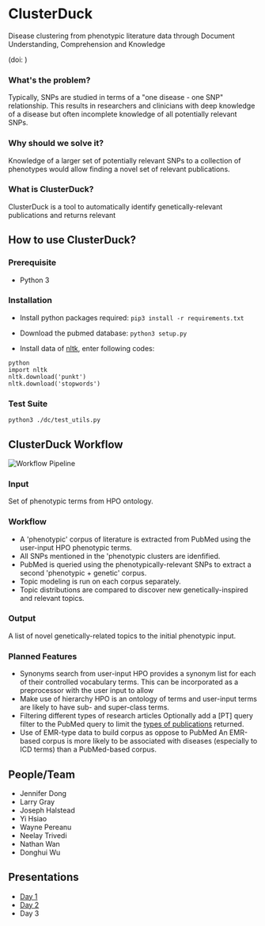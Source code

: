 # ClusterDuck
Disease clustering from phenotypic literature data through Document Understanding, Comprehension and Knowledge

(doi: )


### What's the problem?
Typically, SNPs are studied in terms of a "one disease - one SNP" relationship. This results in researchers and clinicians with deep knowledge of a disease but often incomplete knowledge of all potentially relevant SNPs.


### Why should we solve it?
Knowledge of a larger set of potentially relevant SNPs to a collection of phenotypes would allow finding a novel set of relevant publications. 

### What is ClusterDuck?
ClusterDuck is a tool to automatically identify genetically-relevant publications and returns relevant



## How to use ClusterDuck?

### Prerequisite
- Python 3

### Installation
* Install python packages required: `pip3 install -r requirements.txt`

* Download the pubmed database: `python3 setup.py`

* Install data of [nltk](https://www.nltk.org/index.html), enter following codes:
```
python
import nltk
nltk.download('punkt')
nltk.download('stopwords')
```

### Test Suite
```
python3 ./dc/test_utils.py
```


## ClusterDuck Workflow
![Workflow Pipeline](https://github.com/NCBI-Hackathons/DiseaseClusters/blob/master/assets/pipeline.png "Workflow Pipeline")


### Input
Set of phenotypic terms from HPO ontology.

### Workflow
* A 'phenotypic' corpus of literature is extracted from PubMed using the user-input HPO phenotypic terms.
* All SNPs mentioned in the 'phenotypic clusters are idenfified.
* PubMed is queried using the phenotypically-relevant SNPs to extract a second 'phenotypic + genetic' corpus.
* Topic modeling is run on each corpus separately.
* Topic distributions are compared to discover new genetically-inspired and relevant topics.

### Output
A list of novel genetically-related topics to the initial phenotypic input.

### Planned Features
* Synonyms search from user-input
   HPO provides a synonym list for each of their controlled vocabulary terms. This can be incorporated as a preprocessor with the user input to allow
* Make use of hierarchy
   HPO is an ontology of terms and user-input terms are likely to have sub- and super-class terms.
* Filtering different types of research articles
   Optionally add a [PT] query filter to the PubMed query to limit the [types of publications](https://www.ncbi.nlm.nih.gov/books/NBK3827/table/pubmedhelp.T.publication_types/?report=objectonly) returned.
* Use of EMR-type data to build corpus as oppose to PubMed
   An EMR-based corpus is more likely to be associated with diseases (especially to ICD terms) than a PubMed-based corpus.



## People/Team
* Jennifer Dong
* Larry Gray
* Joseph Halstead
* Yi Hsiao
* Wayne Pereanu
* Neelay Trivedi
* Nathan Wan
* Donghui Wu



## Presentations
* [Day 1](https://docs.google.com/presentation/d/1OeYWhXnbjgy0pLFU8URxye0xEFQdAGDFmN038SomnbU/edit?usp=sharing)
* [Day 2](https://docs.google.com/presentation/d/1Dgd9E-IKHj1mSZOfUHR4GfukmkeYuXqyeWCGdBRG6Lg/edit?usp=sharing)
* Day 3